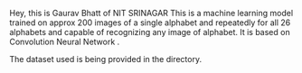 Hey, this is Gaurav Bhatt of NIT SRINAGAR
This is a machine learning model trained on approx 200 images of a single alphabet and repeatedly for all 26 alphabets and capable of recognizing any image of alphabet. It is based on Convolution Neural Network .

The dataset used is being provided in the directory. 

